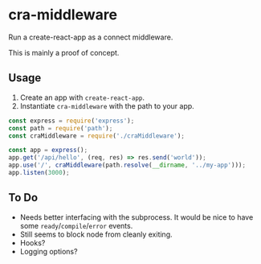 # cra-middleware

Run a create-react-app as a connect middleware.

This is mainly a proof of concept.

## Usage

1. Create an app with `create-react-app`.
2. Instantiate `cra-middleware` with the path to your app.

```js
const express = require('express');
const path = require('path');
const craMiddleware = require('./craMiddleware');

const app = express();
app.get('/api/hello', (req, res) => res.send('world'));
app.use('/', craMiddleware(path.resolve(__dirname, '../my-app')));
app.listen(3000);
```

## To Do

* Needs better interfacing with the subprocess. It would be nice to have some `ready`/`compile`/`error` events.
* Still seems to block node from cleanly exiting.
* Hooks?
* Logging options?
